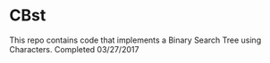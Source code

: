 # CBst

This repo contains code that implements a Binary Search Tree using Characters. Completed 03/27/2017
